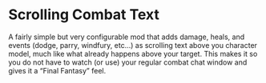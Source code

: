 # Scrolling Combat Text

A fairly simple but very configurable mod that adds damage, heals, and events (dodge, parry, windfury, etc…) as scrolling text above you character model, much like what already happens above your target. This makes it so you do not have to watch (or use) your regular combat chat window and gives it a “Final Fantasy” feel.
